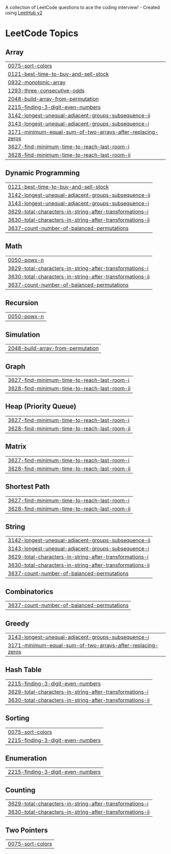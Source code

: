 A collection of LeetCode questions to ace the coding interview! - Created using [LeetHub v2](https://github.com/arunbhardwaj/LeetHub-2.0)
<!---LeetCode Topics Start-->
# LeetCode Topics
## Array
|  |
| ------- |
| [0075-sort-colors](https://github.com/ritwikrick/LeetCode-Questions/tree/master/0075-sort-colors) |
| [0121-best-time-to-buy-and-sell-stock](https://github.com/ritwikrick/LeetCode-Questions/tree/master/0121-best-time-to-buy-and-sell-stock) |
| [0932-monotonic-array](https://github.com/ritwikrick/LeetCode-Questions/tree/master/0932-monotonic-array) |
| [1293-three-consecutive-odds](https://github.com/ritwikrick/LeetCode-Questions/tree/master/1293-three-consecutive-odds) |
| [2048-build-array-from-permutation](https://github.com/ritwikrick/LeetCode-Questions/tree/master/2048-build-array-from-permutation) |
| [2215-finding-3-digit-even-numbers](https://github.com/ritwikrick/LeetCode-Questions/tree/master/2215-finding-3-digit-even-numbers) |
| [3142-longest-unequal-adjacent-groups-subsequence-ii](https://github.com/ritwikrick/LeetCode-Questions/tree/master/3142-longest-unequal-adjacent-groups-subsequence-ii) |
| [3143-longest-unequal-adjacent-groups-subsequence-i](https://github.com/ritwikrick/LeetCode-Questions/tree/master/3143-longest-unequal-adjacent-groups-subsequence-i) |
| [3171-minimum-equal-sum-of-two-arrays-after-replacing-zeros](https://github.com/ritwikrick/LeetCode-Questions/tree/master/3171-minimum-equal-sum-of-two-arrays-after-replacing-zeros) |
| [3627-find-minimum-time-to-reach-last-room-i](https://github.com/ritwikrick/LeetCode-Questions/tree/master/3627-find-minimum-time-to-reach-last-room-i) |
| [3628-find-minimum-time-to-reach-last-room-ii](https://github.com/ritwikrick/LeetCode-Questions/tree/master/3628-find-minimum-time-to-reach-last-room-ii) |
## Dynamic Programming
|  |
| ------- |
| [0121-best-time-to-buy-and-sell-stock](https://github.com/ritwikrick/LeetCode-Questions/tree/master/0121-best-time-to-buy-and-sell-stock) |
| [3142-longest-unequal-adjacent-groups-subsequence-ii](https://github.com/ritwikrick/LeetCode-Questions/tree/master/3142-longest-unequal-adjacent-groups-subsequence-ii) |
| [3143-longest-unequal-adjacent-groups-subsequence-i](https://github.com/ritwikrick/LeetCode-Questions/tree/master/3143-longest-unequal-adjacent-groups-subsequence-i) |
| [3629-total-characters-in-string-after-transformations-i](https://github.com/ritwikrick/LeetCode-Questions/tree/master/3629-total-characters-in-string-after-transformations-i) |
| [3630-total-characters-in-string-after-transformations-ii](https://github.com/ritwikrick/LeetCode-Questions/tree/master/3630-total-characters-in-string-after-transformations-ii) |
| [3637-count-number-of-balanced-permutations](https://github.com/ritwikrick/LeetCode-Questions/tree/master/3637-count-number-of-balanced-permutations) |
## Math
|  |
| ------- |
| [0050-powx-n](https://github.com/ritwikrick/LeetCode-Questions/tree/master/0050-powx-n) |
| [3629-total-characters-in-string-after-transformations-i](https://github.com/ritwikrick/LeetCode-Questions/tree/master/3629-total-characters-in-string-after-transformations-i) |
| [3630-total-characters-in-string-after-transformations-ii](https://github.com/ritwikrick/LeetCode-Questions/tree/master/3630-total-characters-in-string-after-transformations-ii) |
| [3637-count-number-of-balanced-permutations](https://github.com/ritwikrick/LeetCode-Questions/tree/master/3637-count-number-of-balanced-permutations) |
## Recursion
|  |
| ------- |
| [0050-powx-n](https://github.com/ritwikrick/LeetCode-Questions/tree/master/0050-powx-n) |
## Simulation
|  |
| ------- |
| [2048-build-array-from-permutation](https://github.com/ritwikrick/LeetCode-Questions/tree/master/2048-build-array-from-permutation) |
## Graph
|  |
| ------- |
| [3627-find-minimum-time-to-reach-last-room-i](https://github.com/ritwikrick/LeetCode-Questions/tree/master/3627-find-minimum-time-to-reach-last-room-i) |
| [3628-find-minimum-time-to-reach-last-room-ii](https://github.com/ritwikrick/LeetCode-Questions/tree/master/3628-find-minimum-time-to-reach-last-room-ii) |
## Heap (Priority Queue)
|  |
| ------- |
| [3627-find-minimum-time-to-reach-last-room-i](https://github.com/ritwikrick/LeetCode-Questions/tree/master/3627-find-minimum-time-to-reach-last-room-i) |
| [3628-find-minimum-time-to-reach-last-room-ii](https://github.com/ritwikrick/LeetCode-Questions/tree/master/3628-find-minimum-time-to-reach-last-room-ii) |
## Matrix
|  |
| ------- |
| [3627-find-minimum-time-to-reach-last-room-i](https://github.com/ritwikrick/LeetCode-Questions/tree/master/3627-find-minimum-time-to-reach-last-room-i) |
| [3628-find-minimum-time-to-reach-last-room-ii](https://github.com/ritwikrick/LeetCode-Questions/tree/master/3628-find-minimum-time-to-reach-last-room-ii) |
## Shortest Path
|  |
| ------- |
| [3627-find-minimum-time-to-reach-last-room-i](https://github.com/ritwikrick/LeetCode-Questions/tree/master/3627-find-minimum-time-to-reach-last-room-i) |
| [3628-find-minimum-time-to-reach-last-room-ii](https://github.com/ritwikrick/LeetCode-Questions/tree/master/3628-find-minimum-time-to-reach-last-room-ii) |
## String
|  |
| ------- |
| [3142-longest-unequal-adjacent-groups-subsequence-ii](https://github.com/ritwikrick/LeetCode-Questions/tree/master/3142-longest-unequal-adjacent-groups-subsequence-ii) |
| [3143-longest-unequal-adjacent-groups-subsequence-i](https://github.com/ritwikrick/LeetCode-Questions/tree/master/3143-longest-unequal-adjacent-groups-subsequence-i) |
| [3629-total-characters-in-string-after-transformations-i](https://github.com/ritwikrick/LeetCode-Questions/tree/master/3629-total-characters-in-string-after-transformations-i) |
| [3630-total-characters-in-string-after-transformations-ii](https://github.com/ritwikrick/LeetCode-Questions/tree/master/3630-total-characters-in-string-after-transformations-ii) |
| [3637-count-number-of-balanced-permutations](https://github.com/ritwikrick/LeetCode-Questions/tree/master/3637-count-number-of-balanced-permutations) |
## Combinatorics
|  |
| ------- |
| [3637-count-number-of-balanced-permutations](https://github.com/ritwikrick/LeetCode-Questions/tree/master/3637-count-number-of-balanced-permutations) |
## Greedy
|  |
| ------- |
| [3143-longest-unequal-adjacent-groups-subsequence-i](https://github.com/ritwikrick/LeetCode-Questions/tree/master/3143-longest-unequal-adjacent-groups-subsequence-i) |
| [3171-minimum-equal-sum-of-two-arrays-after-replacing-zeros](https://github.com/ritwikrick/LeetCode-Questions/tree/master/3171-minimum-equal-sum-of-two-arrays-after-replacing-zeros) |
## Hash Table
|  |
| ------- |
| [2215-finding-3-digit-even-numbers](https://github.com/ritwikrick/LeetCode-Questions/tree/master/2215-finding-3-digit-even-numbers) |
| [3629-total-characters-in-string-after-transformations-i](https://github.com/ritwikrick/LeetCode-Questions/tree/master/3629-total-characters-in-string-after-transformations-i) |
| [3630-total-characters-in-string-after-transformations-ii](https://github.com/ritwikrick/LeetCode-Questions/tree/master/3630-total-characters-in-string-after-transformations-ii) |
## Sorting
|  |
| ------- |
| [0075-sort-colors](https://github.com/ritwikrick/LeetCode-Questions/tree/master/0075-sort-colors) |
| [2215-finding-3-digit-even-numbers](https://github.com/ritwikrick/LeetCode-Questions/tree/master/2215-finding-3-digit-even-numbers) |
## Enumeration
|  |
| ------- |
| [2215-finding-3-digit-even-numbers](https://github.com/ritwikrick/LeetCode-Questions/tree/master/2215-finding-3-digit-even-numbers) |
## Counting
|  |
| ------- |
| [3629-total-characters-in-string-after-transformations-i](https://github.com/ritwikrick/LeetCode-Questions/tree/master/3629-total-characters-in-string-after-transformations-i) |
| [3630-total-characters-in-string-after-transformations-ii](https://github.com/ritwikrick/LeetCode-Questions/tree/master/3630-total-characters-in-string-after-transformations-ii) |
## Two Pointers
|  |
| ------- |
| [0075-sort-colors](https://github.com/ritwikrick/LeetCode-Questions/tree/master/0075-sort-colors) |
<!---LeetCode Topics End-->